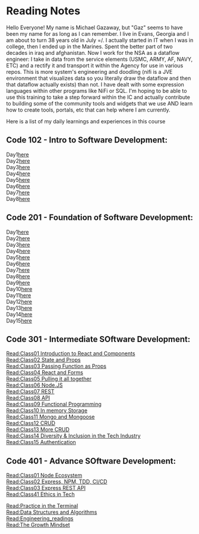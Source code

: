 # Reading Notes

Hello Everyone! My name is Michael Gazaway, but "Gaz" seems to have been my name for as long as I can remember. I live in Evans, Georgia and I am about to turn 38 years old in July =/. I actually started in IT when I was in college, then I ended up in the Marines. Spent the better part of two decades in iraq and afghanistan. Now I work for the NSA as a dataflow engineer: I take in data from the service elements (USMC, ARMY, AF, NAVY, ETC) and a rectify it and transport it within the Agency for use in various repos. This is more system's engineering and doodling (nifi is a JVE environment that visualizes data so you literally draw the dataflow and then that dataflow actually exists) than not. I have dealt with some expression languages within other programs like NiFi or SQL. I'm hoping to be able to use this training to take a step forward within the IC and actually contribute to building some of the community tools and widgets that we use AND learn how to create tools, portals, etc that can help where I am currently.

Here is a list of my daily learnings and experiences in this course

## Code 102 - Intro to Software Development:

Day1[here](https://apokoala.github.io/reading-notes/day1)<br/>
Day2[here](https://apokoala.github.io/reading-notes/day2)<br/>
Day3[here](https://apokoala.github.io/reading-notes/day3)<br/>
Day4[here](https://apokoala.github.io/reading-notes/day4)<br/>
Day5[here](https://apokoala.github.io/reading-notes/day5)<br/>
Day6[here](https://apokoala.github.io/reading-notes/day6)<br/>
Day7[here](https://apokoala.github.io/reading-notes/day7)<br/>
Day8[here](https://apokoala.github.io/reading-notes/day8)<br/>

## Code 201 - Foundation of Software Development:

Day1[here](https://apokoala.github.io/reading-notes/201_day1)<br/>
Day2[here](https://apokoala.github.io/reading-notes/201_day2)<br/>
Day3[here](https://apokoala.github.io/reading-notes/201_day3)<br/>
Day4[here](https://apokoala.github.io/reading-notes/201_day4)<br/>
Day5[here](https://apokoala.github.io/reading-notes/201_day5)<br/>
Day6[here](https://apokoala.github.io/reading-notes/201_day6)<br/>
Day7[here](https://apokoala.github.io/reading-notes/201_day7)<br/>
Day8[here](https://apokoala.github.io/reading-notes/201_day8)<br/>
Day9[here](https://apokoala.github.io/reading-notes/201_day9)<br/>
Day10[here](https://apokoala.github.io/reading-notes/201_day10)<br/>
Day11[here](https://apokoala.github.io/reading-notes/201_day11)<br/>
Day12[here](https://apokoala.github.io/reading-notes/201_day12)<br/>
Day13[here](https://apokoala.github.io/reading-notes/201_day13)<br/>
Day14[here](https://apokoala.github.io/reading-notes/201_day14)<br/>
Day15[here](https://apokoala.github.io/reading-notes/201_day15)<br/>

## Code 301 - Intermediate SOftware Development:

[Read:Class01 Introduction to React and Components](https://apokoala.github.io/reading-notes/301_class01)<br/>
[Read:Class02 State and Props](https://apokoala.github.io/reading-notes/301_class02)<br/>
[Read:Class03 Passing Function as Props](https://apokoala.github.io/reading-notes/301_class03)<br/>
[Read:Class04 React and Forms](https://apokoala.github.io/reading-notes/301_class04)<br/>
[Read:Class05 Pulling it all together](https://apokoala.github.io/reading-notes/301_class05)<br/>
[Read:Class06 Node.JS](https://apokoala.github.io/reading-notes/301_class06)<br/>
[Read:Class07 REST](https://apokoala.github.io/reading-notes/301_class07)<br/>
[Read:Class08 API](https://apokoala.github.io/reading-notes/301_class08)<br/>
[Read:Class09 Functional Programming](https://apokoala.github.io/reading-notes/301_class09)<br/>
[Read:Class10 In memory Storage](https://apokoala.github.io/reading-notes/301_class10)<br/>
[Read:Class11 Mongo and Mongoose](https://apokoala.github.io/reading-notes/301_class11)<br/>
[Read:Class12 CRUD](https://apokoala.github.io/reading-notes/301_class12)<br/>
[Read:Class13 More CRUD](https://apokoala.github.io/reading-notes/301_class13)<br/>
[Read:Class14 Diversity & Inclusion in the Tech Industry](https://apokoala.github.io/reading-notes/301_class14)<br/>
[Read:Class15 Authentication](https://apokoala.github.io/reading-notes/301_class15)<br/>

## Code 401 - Advance SOftware Development:

[Read:Class01 Node Ecosystem](https://apokoala.github.io/reading-notes/401_class01)<br/>
[Read:Class02 Express, NPM, TDD, CI/CD](https://apokoala.github.io/reading-notes/401_class02)<br/>
[Read:Class03 Express REST API](https://apokoala.github.io/reading-notes/401_class03)<br/>
[Read:Class41 Ethics in Tech](https://apokoala.github.io/reading-notes/401_class41)<br/>


[Read:Practice in the Terminal](https://apokoala.github.io/reading-notes/Practice_in_the_Terminal)<br/>
[Read:Data Structures and Algorithms](https://apokoala.github.io/reading-notes/Data_structures_and_algorithms)<br/>
[Read:Engineering_readings](https://apokoala.github.io/reading-notes/Engineering_readings)<br/>
[Read:The Growth Mindset](https://apokoala.github.io/reading-notes/The_growth_mindset)<br/>